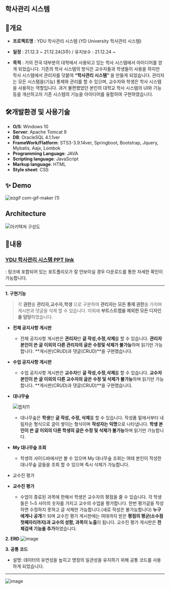 ## 학사관리 시스템



## 	📌개요
- **프로젝트명** : YDU 학사관리 시스템 (YD University 학사관리 시스템)
- **일정** : 21.12.3 ~ 21.12.24(3주) / 유지보수 : 21.12.24 ~

- **목적** : 거의 전국 대부분의 대학에서 사용되고 있는 학사 시스템에서 아이디어를 얻게 되었습니다. 기존의 학사 시스템의 방식은 교수자들과 학생들이 사용을 하지만 학사 시스템에서 관리자를 덧붙여 **“학사관리 시스템”** 을 만들게 되었습니다. 관리자는 모든 시스템을(기능) 통제와 관리를 할 수 있으며, 교수자와 학생은 학사 시스템을 사용하는 역할입니다. 과거 불편했었던 본인의 대학교 학사 시스템의 UI와 기능 등을 개선하고자 기존 시스템의 기능을 아이디어를 융합하여 구현하였습니다.

## 🛠️개발환경 및 사용기술 
- **O/S**: Windows 10
- **Server**: Apache Tomcat 9
- **DB**: OracleSQL 4.1.1ver
- **FrameWork/Flatform**: STS3-3.9.14ver, Springboot, Bootstrap, Jquery, Mybatis, Aajx, Lombok
- **Programming Language**: JAVA
- **Scripting language**: JavaScript 
- **Markup language**: HTML
- **Style sheet**: CSS

## ✨ Demo
![ezgif com-gif-maker (1)](https://user-images.githubusercontent.com/47514354/158320457-adc25ae7-0bbd-4ea6-ba38-fa25555270d2.gif)


## Architecture
![아키텍쳐 구성도](https://user-images.githubusercontent.com/47514354/153552691-85401eff-fd38-41af-a331-cf53d7f7c8c2.jpg)

## 	📝내용

### [YDU 학사관리 시스템 PPT link](https://www.slideshare.net/HaileyAn/ydu)
: 링크에 포함되어 있는 포트폴리오가 잘 안보이실 경우 다운로드를 통한 자세한 확인이 가능합니다.


------------
**1. 구현기능**

  > 각 **권한**을 **관리자,교수자,학생** 으로 구분하여 **관리자는 모든 통제 권한**을 가지며 게시판과 댓글을 삭제 할 수 있습니다. 이외에 **부트스트랩을 제외한 모든 디자인을 담당**하였습니다.

 - **전체 공지사항 게시판** 
 
    - 전체 공지사항 게시판은 **관리자**만 **글 작성,수정,삭제**를 할 수 있습니다.
  **관리자 본인이 쓴 글 이외의 다른 관리자의 글은 수정및 삭제가 불가능**하며 읽기만 가능합니다. **게시판(CRUD)과 댓글(CRUD)**을 구현했습니다.
 
 
 - **수업 공지사항 게시판**
  
    - 수업 공지사항 게시판은 **교수자**만 **글 작성,수정,삭제**를 할 수 있습니다.
    **교수자 본인이 쓴 글 이외의 다른 교수자의 글은 수정 및 삭제가 불가능**하며 읽기만 가능합니다. **게시판(CRUD)과 댓글(CRUD)**을 구현했습니다.
    
  - **대나무숲**
  
    ![캡처11](https://user-images.githubusercontent.com/47514354/158324344-1d07a3da-0cbd-43f4-ab5b-1ecef438722d.png)
    - 대나무숲은 **학생**만 **글 작성, 수정, 삭제**를 할 수 있습니다.
     작성폼 밑에서부터 내림차순 형식으로 글이 쌓이는 형식이며 **작성자는 익명**으로 나타냅니다. **학생 본인이 쓴 글 이외의 다른 학생의 글은 수정 및 삭제가 불가능**하며 읽기만 가능합니다.
    
  - **My 대나무숲 조회**
    
    - 학생의 사이드바에서만 볼 수 있으며 My 대나무숲 조회는 여태 본인이 작성한 대나무숲 글들을 조회 할 수 있으며 즉시 삭제가 가능합니다.
  - 교수진 평가

  - **교수진 평가**

    - 수업이 종료된 과목에 한해서 학생은 교수자의 평점을 줄 수 있습니다. 각 학생들은 1~5 사이의 숫자를 가지고 교수의 수업을 평가합니다.
    한번 평가글을 작성하면 수정하지 못하고 글 삭제만 가능합니다.(새로 작성은 불가능합니다) **누구에게나 공개**가 되며 교수진 평가 게시판에는 여태까지 받은 **평점의 평균(소수점 첫째자리까지)과 교수의 성함, 과목이 노출**이 됩니다. 교수진 평가 게시판은 **전체검색 기능을 추가**하였습니다.

**2. ERD**
![image](https://user-images.githubusercontent.com/47514354/154031312-a165a3b7-1c56-4751-9e03-627cf3518922.png)

**3. 공통 코드**
- 설명: 데이터의 유연성을 높히고 명칭의 일관성을 유지하기 위해 공통 코드를 사용하게 되었습니다. 
---
![image](https://user-images.githubusercontent.com/47514354/154031173-cf281584-0394-4efb-8270-8346702b5ad2.png)
